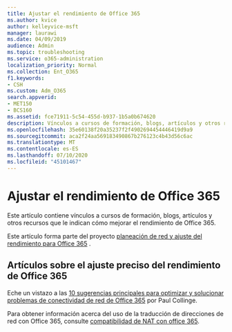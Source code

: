 ```yaml
---
title: Ajustar el rendimiento de Office 365
ms.author: kvice
author: kelleyvice-msft
manager: laurawi
ms.date: 04/09/2019
audience: Admin
ms.topic: troubleshooting
ms.service: o365-administration
localization_priority: Normal
ms.collection: Ent_O365
f1.keywords:
- CSH
ms.custom: Adm_O365
search.appverid:
- MET150
- BCS160
ms.assetid: fce71911-5c54-455d-b937-1b5a0b674620
description: Vínculos a cursos de formación, blogs, artículos y otros recursos que le indican cómo mejorar el rendimiento de Office 365.
ms.openlocfilehash: 35e60138f20a35237f2f4902694454446419d9a9
ms.sourcegitcommit: aca2f24aa569183490867b276123c4b43d56c6ac
ms.translationtype: MT
ms.contentlocale: es-ES
ms.lasthandoff: 07/10/2020
ms.locfileid: "45101467"
---
```

# <a name="tune-office-365-performance"></a>Ajustar el rendimiento de Office 365

Este artículo contiene vínculos a cursos de formación, blogs, artículos y otros recursos que le indican cómo mejorar el rendimiento de Office 365.
  
Este artículo forma parte del proyecto [planeación de red y ajuste del rendimiento para Office 365](https://aka.ms/tune) .
   
## <a name="articles-about-fine-tuning-office-365-performance"></a>Artículos sobre el ajuste preciso del rendimiento de Office 365

Eche un vistazo a las [10 sugerencias principales para optimizar y solucionar problemas de conectividad de red de Office 365](https://blogs.technet.microsoft.com/onthewire/2014/06/18/top-10-tips-for-optimising-troubleshooting-your-office-365-network-connectivity/) por Paul Collinge. 
  
Para obtener información acerca del uso de la traducción de direcciones de red con Office 365, consulte [compatibilidad de NAT con office 365](nat-support-with-office-365.md).
  

